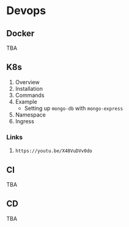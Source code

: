 # Devops

## Docker

TBA

## K8s

1. Overview
2. Installation
3. Commands
4. Example
    - Setting up `mongo-db` with `mongo-express`
5. Namespace
6. Ingress

### Links

1. `https://youtu.be/X48VuDVv0do`

## CI

TBA

## CD

TBA
